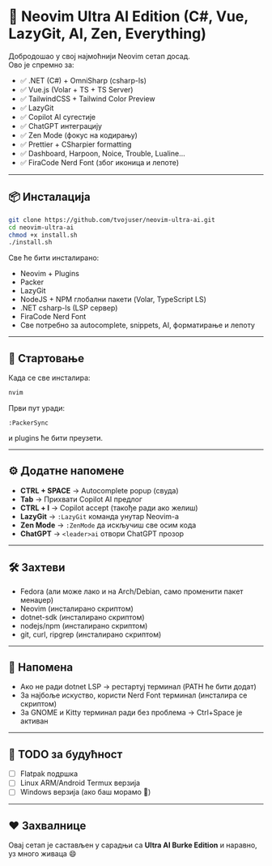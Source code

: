 # 🧠 Neovim Ultra AI Edition (C#, Vue, LazyGit, AI, Zen, Everything)

Добродошао у свој најмоћнији Neovim сетап досад.  
Ово је спремно за:

- ✅ .NET (C#) + OmniSharp (csharp-ls)
- ✅ Vue.js (Volar + TS + TS Server)
- ✅ TailwindCSS + Tailwind Color Preview
- ✅ LazyGit
- ✅ Copilot AI сугестије
- ✅ ChatGPT интеграцију
- ✅ Zen Mode (фокус на кодирању)
- ✅ Prettier + CSharpier formatting
- ✅ Dashboard, Harpoon, Noice, Trouble, Lualine...
- ✅ FiraCode Nerd Font (због иконица и лепоте)

---

## 📦 Инсталација

```bash
git clone https://github.com/tvojuser/neovim-ultra-ai.git
cd neovim-ultra-ai
chmod +x install.sh
./install.sh
```

Све ће бити инсталирано:

- Neovim + Plugins
- Packer
- LazyGit
- NodeJS + NPM глобални пакети (Volar, TypeScript LS)
- .NET csharp-ls (LSP сервер)
- FiraCode Nerd Font
- Све потребно за autocomplete, snippets, AI, форматирање и лепоту

---

## 🚀 Стартовање

Када се све инсталира:

```bash
nvim
```

Први пут уради:

```
:PackerSync
```

и plugins ће бити преузети.

---

## ⚙️ Додатне напомене

- **CTRL + SPACE** → Autocomplete popup (свуда)
- **Tab** → Прихвати Copilot AI предлог
- **CTRL + l** → Copilot accept (такође ради ако желиш)
- **LazyGit** → `:LazyGit` команда унутар Neovim-а
- **Zen Mode** → `:ZenMode` да искључиш све осим кода
- **ChatGPT** → `<leader>ai` отвори ChatGPT прозор

---

## 🛠️ Захтеви

- Fedora (али може лако и на Arch/Debian, само променити пакет менаџер)
- Neovim (инсталирано скриптом)
- dotnet-sdk (инсталирано скриптом)
- nodejs/npm (инсталирано скриптом)
- git, curl, ripgrep (инсталирано скриптом)

---

## 📢 Напомена

- Ако не ради dotnet LSP → рестартуј терминал (PATH ће бити додат)
- За најбоље искуство, користи Nerd Font терминал (инсталира се скриптом)
- За GNOME и Kitty терминал ради без проблема → Ctrl+Space је активан

---

## 📌 TODO за будућност

- [ ] Flatpak подршка
- [ ] Linux ARM/Android Termux верзија
- [ ] Windows верзија (ако баш морамо 🤣)

---

## ❤️ Захвалнице

Овај сетап је састављен у сарадњи са **Ultra AI Burke Edition** и наравно, уз много живаца 😄
